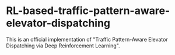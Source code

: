 # RL-based-traffic-pattern-aware-elevator-dispatching
This is an official implementation of "Traffic Pattern-Aware Elevator Dispatching via Deep Reinforcement Learning".
